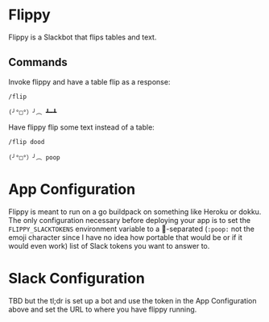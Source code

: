 # Flippy
Flippy is a Slackbot that flips tables and text.

## Commands
Invoke flippy and have a table flip as a response:

`/flip`

`(╯°□°）╯︵ ┻━┻`

Have flippy flip some text instead of a table:

`/flip dood`

`(╯°□°）╯︵ poop`

# App Configuration
Flippy is meant to run on a go buildpack on something like Heroku or dokku. The only configuration necessary before deploying your app is to set the `FLIPPY_SLACKTOKENS` environment variable to a :poop:-separated (`:poop:` not the emoji character since I have no idea how portable that would be or if it would even work) list of Slack tokens you want to answer to.

# Slack Configuration
TBD but the tl;dr is set up a bot and use the token in the App Configuration above and set the URL to where you have flippy running.
